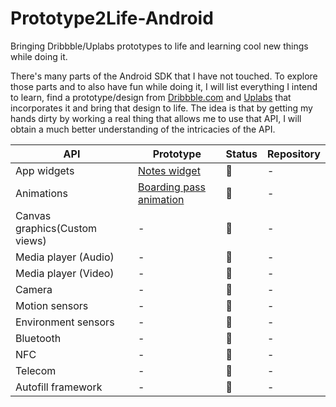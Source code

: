 # Prototype2Life-Android
Bringing Dribbble/Uplabs prototypes to life and learning cool new things while doing it.

There's many parts of the Android SDK that I have not touched. To explore those parts and to also have fun while doing it, I will list everything I intend to learn, find a prototype/design from [Dribbble.com](http://dribbble.com) and [Uplabs](http://material.uplabs.com) that incorporates it and bring that design to life. The idea is that by getting my hands dirty by working a real thing that allows me to use that API, I will obtain a much better understanding of the intricacies of the API.

|**API**|**Prototype**|**Status**|**Repository**|
|---|---|---|---|
|App widgets|[Notes widget](https://www.uplabs.com/posts/notes-widget-48986d9e-8ad1-40a4-b955-060373e09c62)| :no_entry_sign:|-|
|Animations|[Boarding pass animation](https://www.uplabs.com/posts/boarding-pass-animation-9f49f713-f276-49c2-897b-7b37df7890e1)| :no_entry_sign:|-|
|Canvas graphics(Custom views)|-| :no_entry_sign:|-|
|Media player (Audio)|-| :no_entry_sign:|-|
|Media player (Video)|-| :no_entry_sign:|-|
|Camera|-| :no_entry_sign:|-|
|Motion sensors|-| :no_entry_sign:|-|
|Environment sensors|-| :no_entry_sign:|-|
|Bluetooth|-| :no_entry_sign:|-|
|NFC|-| :no_entry_sign:|-|
|Telecom|-| :no_entry_sign:|-|
|Autofill framework|-| :no_entry_sign:|-|

